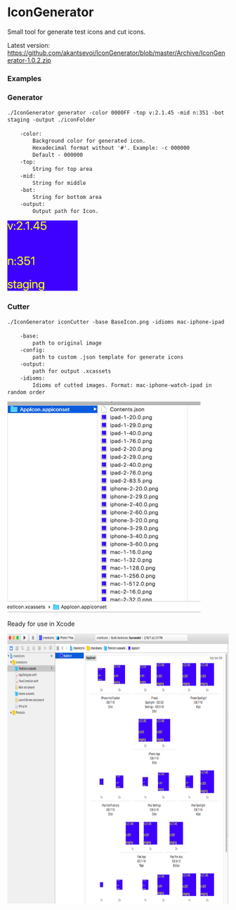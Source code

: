 # IconGenerator
Small tool for generate test icons and cut icons.

Latest version: https://github.com/akantsevoi/IconGenerator/blob/master/Archive/IconGenerator-1.0.2.zip

### Examples
### Generator

```
./IconGenerator generator -color 0000FF -top v:2.1.45 -mid n:351 -bot staging -output ./iconFolder

    -color:
        Background color for generated icon.
        Hexadecimal format without '#'. Example: -c 000000
        Default - 000000
    -top:
        String for top area
    -mid:
        String for middle
    -bot:
        String for bottom area
    -output:
        Output path for Icon.
```

<img src="https://github.com/akantsevoi/IconGenerator/blob/master/Archive/images/BaseIcon-first-example.png" alt="Set*" width="160.0" height="160.0"/>

### Cutter

```
./IconGenerator iconCutter -base BaseIcon.png -idioms mac-iphone-ipad

    -base:
        path to original image
    -config:
        path to custom .json template for generate icons
    -output:
        path for output .xcassets
    -idioms:
        Idioms of cutted images. Format: mac-iphone-watch-ipad in random order
```
<img src="https://github.com/akantsevoi/IconGenerator/blob/master/Archive/images/IconCutter-second-example.png" alt="Set*" width="440.0" height="480.0"/>

Ready for use in Xcode

<img src="https://github.com/akantsevoi/IconGenerator/blob/master/Archive/images/IconCutter-third-example.png" alt="Set*" width="840.0" height="614.0"/>
